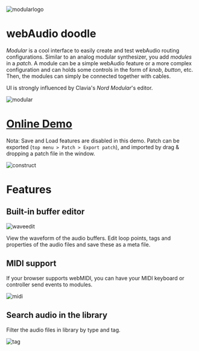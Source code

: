 
![modularlogo](https://cloud.githubusercontent.com/assets/2462139/22728956/d35dafa2-ee23-11e6-92d0-35c3ee9c479f.png)

# webAudio doodle

*Modular* is a cool interface to easily create and test webAudio routing configurations.
Similar to an analog modular synthesizer, you add *modules* in a *patch*.
A module can be a simple webAudio feature or a more complex configuration
and can holds some controls in the form of *knob*, *button*, etc.
Then, the modules can simply be connected together with cables.

UI is strongly influenced by Clavia's *Nord Modular*'s editor.

![modular](https://cloud.githubusercontent.com/assets/2462139/22196853/96e456cc-e192-11e6-873a-3a63371107f5.png)


# [Online Demo](http://cstoquer.github.io/modular/)

Nota: Save and Load features are disabled in this demo. 
Patch can be exported (`top menu > Patch > Export patch`), and imported by drag & dropping a patch file in the window.

![construct](https://cloud.githubusercontent.com/assets/2462139/23090673/19d6b99a-f5e7-11e6-9426-d805ed32de74.gif)

# Features

## Built-in buffer editor

![waveedit](https://cloud.githubusercontent.com/assets/2462139/22394204/e3917d2e-e55c-11e6-9ac7-6904c9961e55.png)

View the waveform of the audio buffers.
Edit loop points, tags and properties of the audio files and save these as a meta file.

## MIDI support

If your browser supports webMIDI, you can have your MIDI keyboard or controller send events to modules.

![midi](https://cloud.githubusercontent.com/assets/2462139/22738936/ec574c4c-ee4c-11e6-9ff6-c589e8ee1034.png)

## Search audio in the library

Filter the audio files in library by type and tag.

![tag](https://cloud.githubusercontent.com/assets/2462139/23090564/12689672-f5e4-11e6-9af2-830282961982.gif)
